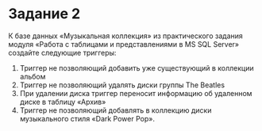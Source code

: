 # <b>Задание 2</b>

К базе данных «Музыкальная коллекция» из практического задания модуля «Работа с таблицами и представлениями в MS SQL Server» создайте следующие триггеры:<br>
<ol>
<li>Триггер не позволяющий добавить уже существующий в коллекции альбом</li>
<li>Триггер не позволяющий удалять диски группы The Beatles</li>
<li>При удалении диска триггер переносит информацию об удаленном диске в таблицу «Архив»</li>
<li>Триггер не позволяющий добавлять в коллекцию диски музыкального стиля «Dark Power Pop».</li>
</ol>
